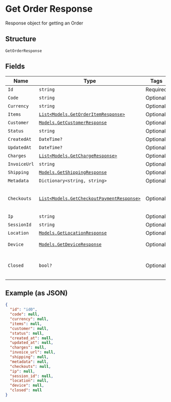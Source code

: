 
# Get Order Response

Response object for getting an Order

## Structure

`GetOrderResponse`

## Fields

| Name | Type | Tags | Description |
|  --- | --- | --- | --- |
| `Id` | `string` | Required | - |
| `Code` | `string` | Optional | - |
| `Currency` | `string` | Optional | - |
| `Items` | [`List<Models.GetOrderItemResponse>`](../../doc/models/get-order-item-response.md) | Optional | - |
| `Customer` | [`Models.GetCustomerResponse`](../../doc/models/get-customer-response.md) | Optional | - |
| `Status` | `string` | Optional | - |
| `CreatedAt` | `DateTime?` | Optional | - |
| `UpdatedAt` | `DateTime?` | Optional | - |
| `Charges` | [`List<Models.GetChargeResponse>`](../../doc/models/get-charge-response.md) | Optional | - |
| `InvoiceUrl` | `string` | Optional | - |
| `Shipping` | [`Models.GetShippingResponse`](../../doc/models/get-shipping-response.md) | Optional | - |
| `Metadata` | `Dictionary<string, string>` | Optional | - |
| `Checkouts` | [`List<Models.GetCheckoutPaymentResponse>`](../../doc/models/get-checkout-payment-response.md) | Optional | Checkout Payment Settings Response |
| `Ip` | `string` | Optional | Ip address |
| `SessionId` | `string` | Optional | Session id |
| `Location` | [`Models.GetLocationResponse`](../../doc/models/get-location-response.md) | Optional | Location |
| `Device` | [`Models.GetDeviceResponse`](../../doc/models/get-device-response.md) | Optional | Device's informations |
| `Closed` | `bool?` | Optional | Indicates whether the order is closed |

## Example (as JSON)

```json
{
  "id": "id0",
  "code": null,
  "currency": null,
  "items": null,
  "customer": null,
  "status": null,
  "created_at": null,
  "updated_at": null,
  "charges": null,
  "invoice_url": null,
  "shipping": null,
  "metadata": null,
  "checkouts": null,
  "ip": null,
  "session_id": null,
  "location": null,
  "device": null,
  "closed": null
}
```

